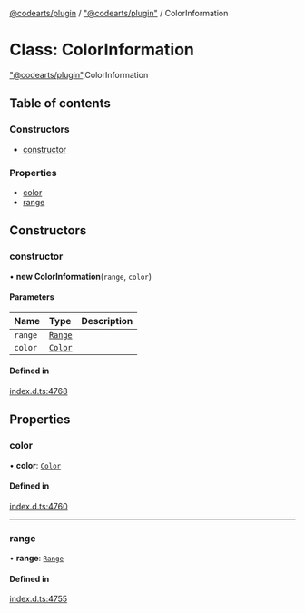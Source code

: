 [@codearts/plugin](../README.md) / ["@codearts/plugin"](../modules/_codearts_plugin_.md) / ColorInformation

# Class: ColorInformation

["@codearts/plugin"](../modules/_codearts_plugin_.md).ColorInformation

## Table of contents

### Constructors

- [constructor](codearts_plugin_.ColorInformation.md#constructor)

### Properties

- [color](codearts_plugin_.ColorInformation.md#color)
- [range](codearts_plugin_.ColorInformation.md#range)

## Constructors

### constructor

• **new ColorInformation**(`range`, `color`)

#### Parameters

| Name | Type | Description |
| :------ | :------ | :------ |
| `range` | [`Range`](codearts_plugin_.Range.md) |  |
| `color` | [`Color`](codearts_plugin_.Color.md) |  |

#### Defined in

[index.d.ts:4768](https://github.com/huaweicloud/cloudide-plugin-api/blob/d4de966/index.d.ts#L4768)

## Properties

### color

• **color**: [`Color`](codearts_plugin_.Color.md)

#### Defined in

[index.d.ts:4760](https://github.com/huaweicloud/cloudide-plugin-api/blob/d4de966/index.d.ts#L4760)

___

### range

• **range**: [`Range`](codearts_plugin_.Range.md)

#### Defined in

[index.d.ts:4755](https://github.com/huaweicloud/cloudide-plugin-api/blob/d4de966/index.d.ts#L4755)
